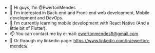 - 👋 Hi guys, I’m @EwertonMendes
- 👀 I’m interested in Back-end and Front-end web development, Mobile development and DevOps.
- 🌱 I’m currently learning mobile development with React Native (And a little bit of Flutter).
- 📫 You can contact me by e-mail: ewertonmendes9@gmail.com
- 🔗 Or through my linkedin page: https://www.linkedin.com/in/ewerton-mendes/

<!---
EwertonMendes/EwertonMendes is a ✨ special ✨ repository because its `README.md` (this file) appears on your GitHub profile.
You can click the Preview link to take a look at your changes.
--->
